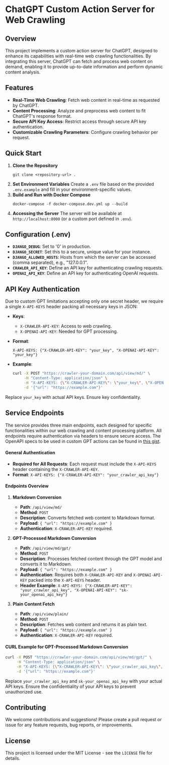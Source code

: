 # ChatGPT Custom Action Server for Web Crawling

## Overview

This project implements a custom action server for ChatGPT, designed to enhance its capabilities with real-time web crawling functionalities. By integrating this server, ChatGPT can fetch and process web content on demand, enabling it to provide up-to-date information and perform dynamic content analysis.

## Features

- **Real-Time Web Crawling**: Fetch web content in real-time as requested by ChatGPT.
- **Content Processing**: Analyze and preprocess web content to fit ChatGPT's response format.
- **Secure API Key Access**: Restrict access through secure API key authentication.
- **Customizable Crawling Parameters**: Configure crawling behavior per request.

## Quick Start

1. **Clone the Repository**
   ```
   git clone <repository-url> . 
   ```
2. **Set Environment Variables**
   Create a `.env` file based on the provided `.env.example` and fill in your environment-specific values.
3. **Build and Run with Docker Compose**
   ```
   docker-compose -f docker-compose.dev.yml up --build
   ```
4. **Accessing the Server**
   The server will be available at `http://localhost:8000` (or a custom port defined in `.env`).

## Configuration (.env)

- **`DJANGO_DEBUG`**: Set to '0' in production.
- **`DJANGO_SECRET`**: Set this to a secure, unique value for your instance.
- **`DJANGO_ALLOWED_HOSTS`**: Hosts from which the server can be accessed (comma separated), e.g., "127.0.0.1".
- **`CRAWLER_API_KEY`**: Define an API key for authenticating crawling requests.
- **`OPENAI_API_KEY`**: Define an API key for authenticating OpenAI requests.

## API Key Authentication

Due to custom GPT limitations accepting only one secret header, we require a single `X-API-KEYS` header packing all necessary keys in JSON:

- **Keys**:
  - `X-CRAWLER-API-KEY`: Access to web crawling.
  - `X-OPENAI-API-KEY`: Needed for GPT processing.

- **Format**:
  ```plaintext
  X-API-KEYS: {"X-CRAWLER-API-KEY": "your_key", "X-OPENAI-API-KEY": "your_key"}
  ```

- **Example**:
  ```bash
  curl -X POST "https://crawler-your-domain.com/api/view/md/" \
       -H "Content-Type: application/json" \
       -H "X-API-KEYS: {\"X-CRAWLER-API-KEY\": \"your_key\", \"X-OPENAI-API-KEY\": \"your_key\"}" \
       -d '{"url": "https://example.com"}'
  ```

Replace `your_key` with actual API keys. Ensure key confidentiality.

## Service Endpoints

The service provides three main endpoints, each designed for specific functionalities within our web crawling and content processing platform. All endpoints require authentication via headers to ensure secure access.
The OpenAPI specs to be used in custom GPT actions can be found in [this gist](https://gist.github.com/numpde/23311ceacb35feefd0103226a693e1e8).

#### General Authentication

- **Required for All Requests**: Each request must include the `X-API-KEYS` header containing the `X-CRAWLER-API-KEY`.
- **Format**: `X-API-KEYS: {"X-CRAWLER-API-KEY": "your_crawler_api_key"}`

#### Endpoints Overview

1. **Markdown Conversion**
   - **Path**: `/api/view/md/`
   - **Method**: `POST`
   - **Description**: Converts fetched web content to Markdown format.
   - **Payload**: `{ "url": "https://example.com" }`
   - **Authentication**: `X-CRAWLER-API-KEY` required.

2. **GPT-Processed Markdown Conversion**
   - **Path**: `/api/view/md/gpt/`
   - **Method**: `POST`
   - **Description**: Processes fetched content through the GPT model and converts it to Markdown.
   - **Payload**: `{ "url": "https://example.com" }`
   - **Authentication**: Requires both `X-CRAWLER-API-KEY` and `X-OPENAI-API-KEY` packed into the `X-API-KEYS` header.
   - **Header Example**: `X-API-KEYS: {"X-CRAWLER-API-KEY": "your_crawler_api_key", "X-OPENAI-API-KEY": "sk-your_openai_api_key"}`

3. **Plain Content Fetch**
   - **Path**: `/api/view/plain/`
   - **Method**: `POST`
   - **Description**: Fetches web content and returns it as plain text.
   - **Payload**: `{ "url": "https://example.com" }`
   - **Authentication**: `X-CRAWLER-API-KEY` required.

#### CURL Example for GPT-Processed Markdown Conversion

```bash
curl -X POST "https://crawler-your-domain.com/api/view/md/gpt/" \
     -H "Content-Type: application/json" \
     -H "X-API-KEYS: {\"X-CRAWLER-API-KEY\": \"your_crawler_api_key\", \"X-OPENAI-API-KEY\": \"sk-your_openai_api_key\"}" \
     -d '{"url": "https://example.com"}'
```

Replace `your_crawler_api_key` and `sk-your_openai_api_key` with your actual API keys. Ensure the confidentiality of your API keys to prevent unauthorized use.

## Contributing

We welcome contributions and suggestions! Please create a pull request or issue for any feature requests, bug reports, or improvements.

## License

This project is licensed under the MIT License - see the `LICENSE` file for details.
